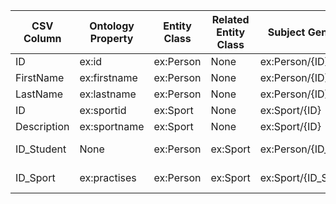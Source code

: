 | CSV Column   | Ontology Property | Entity Class | Related Entity Class | Subject Generation | Join Condition      |
|-------------|------------------|--------------|----------------------|--------------------|---------------------|
| ID          | ex:id            | ex:Person    | None                 | ex:Person/{ID}     | None                |
| FirstName   | ex:firstname     | ex:Person    | None                 | ex:Person/{ID}     | None                |
| LastName    | ex:lastname      | ex:Person    | None                 | ex:Person/{ID}     | None                |
| ID          | ex:sportid       | ex:Sport     | None                 | ex:Sport/{ID}      | None                |
| Description | ex:sportname     | ex:Sport     | None                 | ex:Sport/{ID}      | None                |
| ID_Student  | None             | ex:Person    | ex:Sport             | ex:Person/{ID_Student} | ID_Student = ID |
| ID_Sport    | ex:practises     | ex:Person    | ex:Sport             | ex:Sport/{ID_Sport}  | ID_Sport = ID  |
